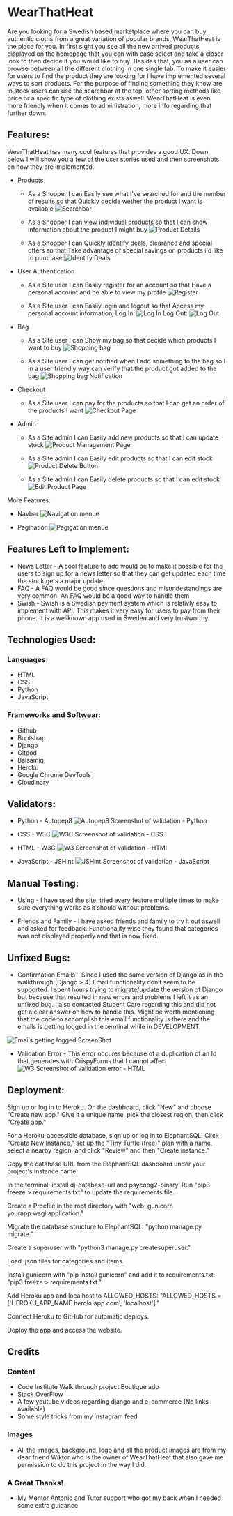 # WearThatHeat

Are you looking for a Swedish based marketplace where you can buy authentic cloths from a great variation of popular brands, WearThatHeat is the place for you. In first sight you see all the new arrived products displayed on the homepage that you can with ease select and take a closer look to then decide if you would like to buy. Besides that, you as a user can browse between all the different clothing in one single tab. To make it easier for users to find the product they are looking for I have implemented several ways to sort products. For the purpose of finding something they know are in stock users can use the searchbar at the top, other sorting methods like price or a specific type of clothing exists aswell. WearThatHeat is even more friendly when it comes to administration, more info regarding that further down.

## Features:

WearThatHeat has many cool features that provides a good UX. Down below I will show you a few of the user stories used and then screenshots on how they are implemented.
	
* Products
    * As a Shopper I can Easily see what I've searched for and the number of results so that Quickly decide wether the product I want is available
    ![Searchbar](/media/readme-images/searchbar.png)

    * As a Shopper I can view individual products so that I can show information about the product I might buy
    ![Product Details](media/readme-images/product_details.png)
    

    * As a Shopper I can Quickly identify deals, clearance and special offers so that Take advantage of special savings on products i'd like to purchase
    ![Identify Deals](media/readme-images/identify_deals.png)
    
* User Authentication
    * As a Site user I can Easily register for an account so that Have a personal account and be able to view my profile
    ![Register](media/readme-images/signup.png)

    * As a Site user I can Easily login and logout so that Access my   personal account informationj
    Log In: ![Log In](media/readme-images/login.png)
    Log Out: ![Log Out](media/readme-images/logout.png)
* Bag
    * As a Site user I can Show my bag so that decide which products I want to buy
    ![Shopping bag](media/readme-images/bag.png)

    * As a Site user I can get notified when I add something to the bag so I in a user friendly way can verify that the product got added to the bag
    ![Shopping bag Notification](media/readme-images/notis-bag.png)

* Checkout
    * As a Site user I can pay for the products so that I can get an order of the products I want
    ![Checkout Page](media/readme-images/chekout.png)
* Admin
    * As a Site admin I can Easily add new products so that I can update stock
    ![Product Management Page](media/readme-images/product_management.png)

    * As a Site admin I can Easily edit products so that I can edit stock
    ![Product Delete Button](media/readme-images/delete-p.png)

    * As a Site admin I can Easily delete products so that I can edit stock
    ![Edit Product Page](media/readme-images/edit-p.png)

More Features:

* Navbar
    ![Navigation menue](media/readme-images/nav-bar.png)

* Pagination
    ![Pagigation menue](media/readme-images/pagination.png)

##  Features Left to Implement:
* News Letter - A cool feature to add would be to make it possible for the users to sign up for a news letter so that they can get updated each time the stock gets a major update.
* FAQ - A FAQ would be good since questions and misundestandings are very common. An FAQ would be a good way to handle them
* Swish - Swish is a Swedish payment system which is relativly easy to implement with API. This makes it very easy for users to pay from their phone. It is a wellknown app used in Sweden and very trustworthy.

## Technologies Used:

### Languages:

* HTML  
* CSS
* Python 
* JavaScript

### Frameworks and Softwear:

* Github
* Bootstrap
* Django
* Gitpod
* Balsamiq
* Heroku
* Google Chrome DevTools
* Cloudinary

## Validators:

* Python - Autopep8
    ![Autopep8 Screenshot of validation - Python](media/readme-images/autopep8-python-validation.png)

* CSS - W3C
    ![W3C Screenshot of validation - CSS](media/readme-images/css-validator.png)

* HTML - W3C
    ![W3 Screenshot of validation - HTMl](media/readme-images/html-validator.png)

* JavaScript - JSHint
    ![JSHint Screenshot of validation - JavaScript](media/readme-images/jshint-validator.png)


## Manual Testing:
* Using - I have used the site, tried every feature multiple times to make sure everything works as it should without problems.

* Friends and Family - I have asked friends and family to try it out aswell and asked for feedback. Functionality wise they found that categories was not displayed properly and that is now fixed.


## Unfixed Bugs:
* Confirmation Emails - Since I used the same version of Django as in the walkthrough (Django > 4) Email functionality don’t seem to be supported. I spent hours trying to migrate/update the version of Django but because that resulted in new errors and problems I left it as an unfixed bug. I also contacted Student Care regarding this and did not get a clear answer on how to handle this. Might be worth mentioning that the code to accomplish this email functionality is there and the emails is getting logged in the terminal while in DEVELOPMENT.

![Emails getting logged ScreenShot](media/readme-images/email-screenshot.png)

* Validation Error - This error occures because of a duplication of an Id that generates with CrispyForms that I cannot affect
    ![W3 Screenshot of validation  error - HTML](media/readme-images/validator-error.png)

## Deployment: 

Sign up or log in to Heroku. On the dashboard, click "New" and choose "Create new app." Give it a unique name, pick the closest region, then click "Create app."

For a Heroku-accessible database, sign up or log in to ElephantSQL. Click "Create New Instance," set up the "Tiny Turtle (free)" plan with a name, select a nearby region, and click "Review" and then "Create instance."

Copy the database URL from the ElephantSQL dashboard under your project's instance name.

In the terminal, install dj-database-url and psycopg2-binary. Run "pip3 freeze > requirements.txt" to update the requirements file.

Create a Procfile in the root directory with "web: gunicorn yourapp.wsgi:application."

Migrate the database structure to ElephantSQL: "python manage.py migrate."

Create a superuser with "python3 manage.py createsuperuser."

Load .json files for categories and items.

Install gunicorn with "pip install gunicorn" and add it to requirements.txt: "pip3 freeze > requirements.txt."

Add Heroku app and localhost to ALLOWED_HOSTS: "ALLOWED_HOSTS = ['HEROKU_APP_NAME.herokuapp.com', 'localhost']."

Connect Heroku to GitHub for automatic deploys.

Deploy the app and access the website.

## Credits

### Content

* Code Institute Walk through project Boutique ado
* Stack OverFlow
* A few youtube videos regarding django and e-commerce (No links available)
* Some style tricks from my instagram feed

### Images
* All the images, background, logo and all the product images are from my dear friend Wiktor who is the owner of WearThatHeat that also gave me permission to do this project in the way I did.

### A Great Thanks!

* My Mentor Antonio and Tutor support who got my back when I needed some extra guidance
